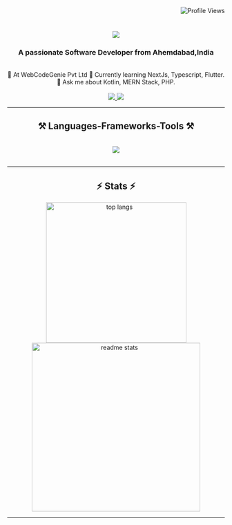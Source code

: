 <div align="right">
  
  ![Profile Views](https://komarev.com/ghpvc/?username=vaibhavkodinariya&color=blue)

</div>

<h1 align="center">
    <img src="https://readme-typing-svg.herokuapp.com/?font=Righteous&size=35&center=true&vCenter=true&width=500&height=70&duration=4000&lines=Hi+There!+👋;+I'm+Kodinariya+Vaibhav!;" />
</h1>

<h3 align="center">A passionate Software Developer from Ahemdabad,India</h3>

<br/>

<div align="center">
 💼 At WebCodeGenie Pvt Ltd
 🌱 Currently learning NextJs, Typescript, Flutter.<br/>
 💬 Ask me about Kotlin, MERN Stack, PHP.<br/>
</div>

<br/>
<div align="center"> 
  <a href="vaibhavkodinariya312@gmail.com">
    <img src="https://img.shields.io/badge/Gmail-333333?style=for-the-badge&logo=gmail&logoColor=red" />
  </a>
  <a href="https://www.linkedin.com/in/vaibhavkodinariya" target="_blank">
    <img src="https://img.shields.io/badge/LinkedIn-0077B5?style=for-the-badge&logo=linkedin&logoColor=white" target="_blank" />
  </a>
</div>

 <hr/>
 
<h2 align="center">⚒️ Languages-Frameworks-Tools ⚒️</h2>
<br/>
<div align="center">
    <img src="https://skillicons.dev/icons?i=nodejs,javascript,typescript,mongodb,nextjs,mysql,react,expressjs,kotlin,php,vite,postman,androidstudio" /><br>
</div>

<br/>
<hr/>

<h2 align="center">⚡ Stats ⚡</h2>
<div align=center>
  <img width=325 src="https://github-readme-stats-salesp07.vercel.app/api/top-langs/?username=vaibhavkodinariya&hide=HACK&langs_count=8&layout=compact&theme=react&border_radius=10&size_weight=0.5&count_weight=0.5&exclude_repo=github-readme-stats" alt="top langs" />
  <img width=390 src="https://github-readme-stats-salesp07.vercel.app/api?username=vaibhavkodinariya&count_private=true&show_icons=true&theme=react&rank_icon=github&border_radius=10" alt="readme stats" />
</div>
<hr/>
<br/>
